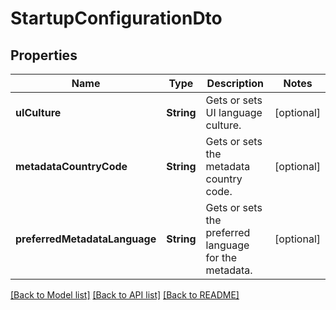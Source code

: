 # StartupConfigurationDto

## Properties
Name | Type | Description | Notes
------------ | ------------- | ------------- | -------------
**uICulture** | **String** | Gets or sets UI language culture. | [optional] 
**metadataCountryCode** | **String** | Gets or sets the metadata country code. | [optional] 
**preferredMetadataLanguage** | **String** | Gets or sets the preferred language for the metadata. | [optional] 

[[Back to Model list]](../README.md#documentation-for-models) [[Back to API list]](../README.md#documentation-for-api-endpoints) [[Back to README]](../README.md)


